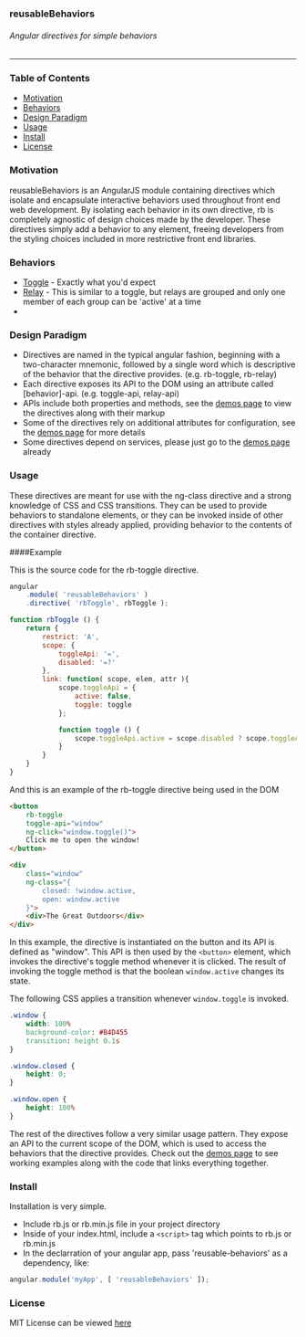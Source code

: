 ### reusableBehaviors
###### Angular directives for simple behaviors
***

### Table of Contents
* [Motivation](#motivation)
* [Behaviors](#behaviors)
* [Design Paradigm](#design-paradigm)
* [Usage](#usage)
* [Install](#install)
* [License](#license)

### <a name="motivation"></a>Motivation
reusableBehaviors is an AngularJS module containing directives which isolate and encapsulate interactive behaviors used throughout front end web development. By isolating each behavior in its own directive, rb is completely agnostic of design choices made by the developer. These directives simply add a behavior to any element, freeing developers from the styling choices included in more restrictive front end libraries.

### <a name="behaviors"></a>Behaviors
* [Toggle](https://sranderley.github.io/#/demos/rbToggle) - Exactly what you'd expect
* [Relay](https://sranderley.github.io/#/demos/rbRelay) - This is similar to a toggle, but relays are grouped and only one member of each group can be 'active' at a time
*

### <a name="design-paradigm"></a>Design Paradigm
* Directives are named in the typical angular fashion, beginning with a two-character mnemonic, followed by a single word which is descriptive of the behavior that the directive provides. (e.g. rb-toggle, rb-relay)
* Each directive exposes its API to the DOM using an attribute called [behavior]-api. (e.g. toggle-api, relay-api)
* APIs include both properties and methods, see the [demos page](https://sranderley.github.io) to view the directives along with their markup
* Some of the directives rely on additional attributes for configuration, see the [demos page](https://sranderley.github.io) for more details
* Some directives depend on services, please just go to the [demos page](https://sranderley.github.io) already

### <a name="usage"></a>Usage
These directives are meant for use with the ng-class directive and a strong knowledge of CSS and CSS transitions. They can be used to provide behaviors to standalone elements, or they can be invoked inside of other directives with styles already applied, providing behavior to the contents of the container directive.

####Example

This is the source code for the rb-toggle directive.
````javascript
angular
	.module( 'reusableBehaviors' )
	.directive( 'rbToggle', rbToggle );

function rbToggle () {
	return {
		restrict: 'A',
		scope: {
			toggleApi: '=',
			disabled: '=?'
		},
		link: function( scope, elem, attr ){
			scope.toggleApi = {
				active: false,
				toggle: toggle
			};

			function toggle () {
				scope.toggleApi.active = scope.disabled ? scope.toggleApi.active : !scope.toggleApi.active;
			}
		}
	}
}
````
And this is an example of the rb-toggle directive being used in the DOM
````HTML
<button
	rb-toggle
	toggle-api="window"
	ng-click="window.toggle()">
	Click me to open the window!
</button>

<div
	class="window"
	ng-class="{
		closed: !window.active,
		open: window.active
	}">
	<div>The Great Outdoors</div>
</div>
````
In this example, the directive is instantiated on the button and its API is defined as "window". This API is then used by the `<button>` element, which invokes the directive's toggle method whenever it is clicked. The result of invoking the toggle method is that the boolean `window.active` changes its state.

The following CSS applies a transition whenever `window.toggle` is invoked.
````CSS
.window {
	width: 100%
	background-color: #B4D455
	transition: height 0.1s
}

.window.closed {
	height: 0;
}

.window.open {
	height: 100%
}
````
The rest of the directives follow a very similar usage pattern. They expose an API to the current scope of the DOM, which is used to access the behaviors that the directive provides. Check out the [demos page](https://sranderley.github.io) to see working examples along with the code that links everything together.

### <a name="install"></a>Install
Installation is very simple.
* Include rb.js or rb.min.js file in your project directory
* Inside of your index.html, include a `<script>` tag which points to rb.js or rb.min.js
* In the declarration of your angular app, pass 'reusable-behaviors' as a dependency, like:
````javascript
angular.module('myApp', [ 'reusableBehaviors' ]);
````

### <a name="license"></a>License
MIT License can be viewed [here](/LICENSE)